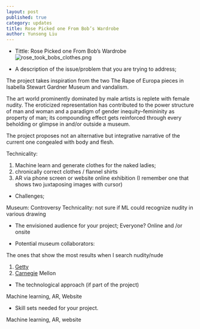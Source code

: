```yaml
---
layout: post
published: true
category: updates
title: Rose Picked one From Bob’s Wardrobe
author: Yunsong Liu
---
```

-  Tittle: Rose Picked one From Bob’s Wardrobe 
![rose_took_bobs_clothes.png]({{site.baseurl}}/assets/rose_took_bobs_clothes.png)

-  A description of the issue/problem that you are trying to address;

The project takes inspiration from the two The Rape of Europa pieces in Isabella Stewart Gardner Museum and vandalism. 

The art world prominently dominated by male artists is replete with female nudity. The eroticized representation has contributed to the power structure of man and woman and a paradigm of gender inequity–femininity as property of man; its compounding effect gets reinforced through every beholding or glimpse in and/or outside a museum. 

The project proposes not an alternative but integrative narrative of the current one congealed with body and flesh.

Technicality: 
1. Machine learn and generate clothes for the naked ladies; 
1. chronically correct clothes / flannel shirts
1. AR via phone screen or website online exhibition (I remember one that shows two juxtaposing images with cursor)

		
-  Challenges;

Museum: Controversy
Technicality: not sure if ML could recognize nudity in various drawing
		
-  The envisioned audience for your project;
Everyone? 
Online and /or onsite						
								
-  Potential museum collaborators:

The ones that show the most results when I search nudity/nude
1. [Getty](https://www.getty.edu/art/collection/search/?pg=1&view=grid&query=YToxOntzOjU6InF1ZXJ5IjtzOjQ6Im51ZGUiO30%3D) 
2. [Carnegie](https://collection.cmoa.org/?dir=desc&page=1&perPage=100&q=nude&sort=relevance&withImage=0) Mellon
 											
-  The technological approach (if part of the project)

Machine learning,
AR,
Website
		
-  Skill sets needed for your project. 

Machine learning,
AR,
website
